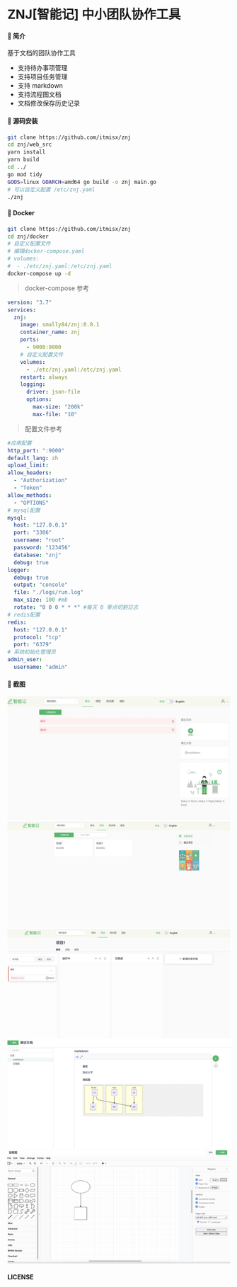# ZNJ[智能记] 中小团队协作工具

#### 🎉 简介

基于文档的团队协作工具

- 支持待办事项管理
- 支持项目任务管理
- 支持 markdown
- 支持流程图文档
- 文档修改保存历史记录

#### 🚀 源码安装

```bash
git clone https://github.com/itmisx/znj
cd znj/web_src
yarn install
yarn build
cd ../
go mod tidy
GOOS=linux GOARCH=amd64 go build -o znj main.go
# 可以自定义配置 /etc/znj.yaml
./znj
```

#### 🚀 Docker

```bash
git clone https://github.com/itmisx/znj
cd znj/docker
# 自定义配置文件
# 编辑docker-compose.yaml
# volumes:
#  - ./etc/znj.yaml:/etc/znj.yaml
docker-compose up -d
```

> docker-compose 参考

```yaml
version: "3.7"
services:
  znj:
    image: smally84/znj:0.0.1
    container_name: znj
    ports:
      - 9000:9000
    # 自定义配置文件
    volumes:
      - ./etc/znj.yaml:/etc/znj.yaml
    restart: always
    logging:
      driver: json-file
      options:
        max-size: "200k"
        max-file: "10"
```

> 配置文件参考

```yaml
#应用配置
http_port: ":9000"
default_lang: zh
upload_limit:
allow_headers:
  - "Authorization"
  - "Token"
allow_methods:
  - "OPTIONS"
# mysql配置
mysql:
  host: "127.0.0.1"
  port: "3306"
  username: "root"
  password: "123456"
  database: "znj"
  debug: true
logger:
  debug: true
  output: "console"
  file: "./logs/run.log"
  max_size: 100 #mb
  rotate: "0 0 0 * * *" #每天 0 零点切割日志
# redis配置
redis:
  host: "127.0.0.1"
  protocol: "tcp"
  port: "6379"
# 系统初始化管理员
admin_user:
  username: "admin"
```

#### 🎉 截图

![1](doc/screenshot/img-1.jpg)
![1](doc/screenshot/img-2.jpg)
![1](doc/screenshot/img-3.jpg)
![1](doc/screenshot/img-4.jpg)
![1](doc/screenshot/img-5.jpg)

#### LICENSE
